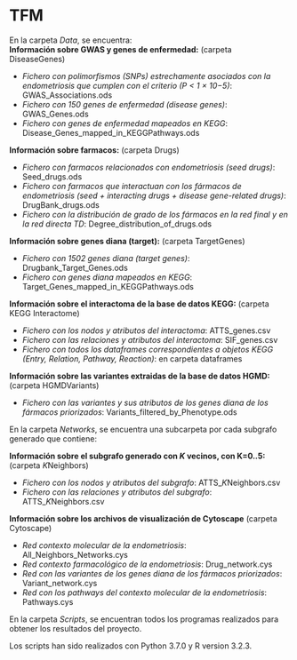 # TFM
En la carpeta *Data*, se encuentra:  
**Información sobre GWAS y genes de enfermedad:** (carpeta DiseaseGenes)
- *Fichero con polimorfismos (SNPs) estrechamente asociados con la endometriosis que cumplen con el criterio (P < 1 × 10−5)*: GWAS_Associations.ods
- *Fichero con 150 genes de enfermedad (disease genes)*: GWAS_Genes.ods
- *Fichero con genes de enfermedad mapeados en KEGG*: Disease_Genes_mapped_in_KEGGPathways.ods

**Información sobre farmacos:** (carpeta Drugs)
- *Fichero con farmacos relacionados con endometriosis (seed drugs)*: Seed_drugs.ods
- *Fichero con farmacos que interactuan con los fármacos de endometriosis (seed + interacting drugs + disease gene-related drugs)*: DrugBank_drugs.ods
- *Fichero con la distribución de grado de los fármacos en la red final y en la red directa TD*: Degree_distribution_of_drugs.ods

**Información sobre genes diana (target):** (carpeta TargetGenes)
- *Fichero con 1502 genes diana (target genes)*: Drugbank_Target_Genes.ods
- *Fichero con genes diana mapeados en KEGG*: Target_Genes_mapped_in_KEGGPathways.ods

**Información sobre el interactoma de la base de datos KEGG:** (carpeta KEGG Interactome)
- *Fichero con los nodos y atributos del interactoma*: ATTS_genes.csv
- *Fichero con las relaciones y atributos del interactoma*: SIF_genes.csv
- *Fichero con todos los dataframes correspondientes a objetos KEGG (Entry, Relation, Pathway, Reaction)*: en carpeta dataframes

**Información sobre las variantes extraidas de la base de datos HGMD:** (carpeta HGMDVariants)
- *Fichero con las variantes y sus atributos de los genes diana de los fármacos priorizados*: Variants_filtered_by_Phenotype.ods

En la carpeta *Networks*, se encuentra una subcarpeta por cada subgrafo generado que contiene:

**Información sobre el subgrafo generado con *K* vecinos, con K=0..5:** (carpeta *K*Neighbors)
- *Fichero con los nodos y atributos del subgrafo*: ATTS_*K*Neighbors.csv
- *Fichero con las relaciones y atributos del subgrafo*: ATTS_*K*Neighbors.csv

**Información sobre los archivos de visualización de Cytoscape** (carpeta Cytoscape)
- *Red contexto molecular de la endometriosis*: All_Neighbors_Networks.cys
- *Red contexto farmacológico de la endometriosis*: Drug_network.cys
- *Red con las variantes de los genes diana de los fármacos priorizados*: Variant_network.cys
- *Red con los pathways del contexto molecular de la endometriosis*: Pathways.cys

En la carpeta *Scripts*, se encuentran todos los programas realizados para obtener los resultados del proyecto.  

Los scripts han sido realizados con Python 3.7.0 y R version 3.2.3.
